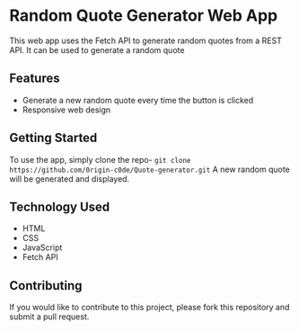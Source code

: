 Random Quote Generator Web App
================================

This web app uses the Fetch API to generate random quotes from a REST API. It can be used to generate a random quote

Features
--------

- Generate a new random quote every time the button is clicked
- Responsive web design

Getting Started
---------------

To use the app, simply clone the repo- ``git clone https://github.com/0rigin-c0de/Quote-generator.git`` A new random quote will be generated and displayed.

Technology Used
---------------

- HTML
- CSS
- JavaScript
- Fetch API

Contributing
------------

If you would like to contribute to this project, please fork this repository and submit a pull request.
